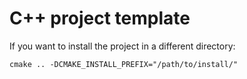# C++ project template

If you want to install the project in a different directory:

`cmake .. -DCMAKE_INSTALL_PREFIX="/path/to/install/"`
